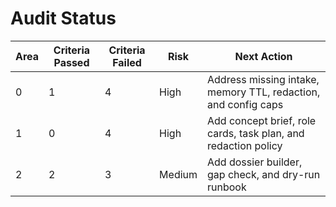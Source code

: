 # Audit Status

| Area | Criteria Passed | Criteria Failed | Risk | Next Action |
|------|-----------------|-----------------|------|-------------|
| 0 | 1 | 4 | High | Address missing intake, memory TTL, redaction, and config caps |
| 1 | 0 | 4 | High | Add concept brief, role cards, task plan, and redaction policy |
| 2 | 2 | 3 | Medium | Add dossier builder, gap check, and dry-run runbook |
